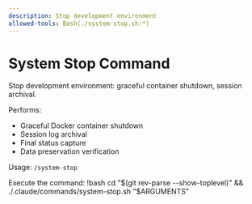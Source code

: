 ```yaml
---
description: Stop development environment
allowed-tools: Bash(./system-stop.sh:*)
---
```


# System Stop Command

Stop development environment: graceful container shutdown, session archival.

Performs:
- Graceful Docker container shutdown
- Session log archival
- Final status capture
- Data preservation verification

Usage: `/system-stop`

Execute the command:
!bash
cd "$(git rev-parse --show-toplevel)" && ./.claude/commands/system-stop.sh "$ARGUMENTS"